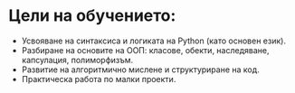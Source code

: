 # Цели на обучението:

- Усвояване на синтаксиса и логиката на Python (като основен език).
- Разбиране на основите на ООП: класове, обекти, наследяване, капсулация, полиморфизъм.
- Развитие на алгоритмично мислене и структуриране на код.
- Практическа работа по малки проекти.